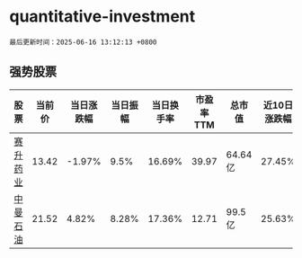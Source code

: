 # quantitative-investment

`最后更新时间：2025-06-16 13:12:13 +0800`

## 强势股票

|股票|当前价|当日涨跌幅|当日振幅|当日换手率|市盈率TTM|总市值|近10日涨跌幅|
|----|----|----|----|----|----|----|----|
|[赛升药业](https://xueqiu.com/S/SZ300485)|13.42|-1.97%|9.5%|16.69%|39.97|64.64亿|27.45%|
|[中曼石油](https://xueqiu.com/S/SH603619)|21.52|4.82%|8.28%|17.36%|12.71|99.5亿|25.63%|
